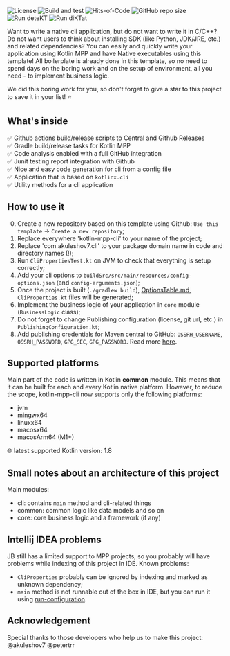 ![License](https://img.shields.io/github/license/akuleshov7/kotlin-mpp-cli)
![Build and test](https://github.com/akuleshov7/kotlin-mpp-cli/actions/workflows/build_and_test.yml/badge.svg?branch=main)
![Hits-of-Code](https://hitsofcode.com/github/akuleshov7/kotlin-mpp-cli?branch=main)
![GitHub repo size](https://img.shields.io/github/repo-size/akuleshov7/kotlin-mpp-cli)
![Run deteKT](https://github.com/akuleshov7/kotlin-mpp-cli/actions/workflows/detekt.yml/badge.svg?branch=main)
![Run diKTat](https://github.com/akuleshov7/kotlin-mpp-cli/actions/workflows/diktat.yml/badge.svg?branch=main)

Want to write a native cli application, but do not want to write it in C/C++? 
Do not want users to think about installing SDK (like Python, JDK/JRE, etc.) and related dependencies?
You can easily and quickly write your application using Kotlin MPP and have Native executables using this template!
All boilerplate is already done in this template, so no need to spend days on the boring work and on the setup of 
environment, all you need - to implement business logic.

We did this boring work for you, so don't forget to give a star to this project to save it in your list! :star:

## What's inside
:white_check_mark: Github actions build/release scripts to Central and Github Releases \
:white_check_mark: Gradle build/release tasks for Kotlin MPP \
:white_check_mark: Code analysis enabled with a full GitHub integration \
:white_check_mark: Junit testing report integration with Github \
:white_check_mark: Nice and easy code generation for cli from a config file \
:white_check_mark: Application that is based on `kotlinx.cli` \
:white_check_mark: Utility methods for a cli application 

## How to use it
0. Create a new repository based on this template using Github: `Use this template` -> `Create a new repository`;
1. Replace everywhere 'kotlin-mpp-cli' to your name of the project;
2. Replace 'com.akuleshov7.cli' to your package domain name in code and directory names (!); 
3. Run `CliPropertiesTest.kt` on JVM to check that everything is setup correctly;
4. Add your cli options to `buildSrc/src/main/resources/config-options.json` (and `config-arguments.json`);
5. Once the project is built (`./gradlew build`), [OptionsTable.md](OptionsTable.md), `CliProperties.kt` files will be generated;
6. Implement the business logic of your application in `core` module (`BusinessLogic` class);
7. Do not forget to change Publishing configuration (license, git url, etc.) in `PublishingConfiguration.kt`;
8. Add publishing credentials for Maven central to GitHub: `OSSRH_USERNAME`, `OSSRH_PASSWORD`, `GPG_SEC`, `GPG_PASSWORD`.
Read more [here](https://central.sonatype.org/publish/publish-gradle/).

## Supported platforms
Main part of the code is written in Kotlin **common** module. This means that it can be built for each and every Kotlin native platform.
However, to reduce the scope, kotlin-mpp-cli now supports only the following platforms:
- jvm
- mingwx64
- linuxx64
- macosx64
- macosArm64 (M1+)

:globe_with_meridians: latest supported Kotlin version: 1.8

## Small notes about an architecture of this project
Main modules:
- cli: contains `main` method and cli-related things
- common: common logic like data models and so on
- core: core business logic and a framework (if any)

## Intellij IDEA problems
JB still has a limited support to MPP projects, so you probably will have problems while indexing of this project in IDE.
Known problems:
- `CliProperties` probably can be ignored by indexing and marked as unknown dependency;
- `main` method is not runnable out of the box in IDE, but you can run it using [run-configuration](.run/MainKtJvm.run.xml).

## Acknowledgement
Special thanks to those developers who help us to make this project:
@akuleshov7 @petertrr
